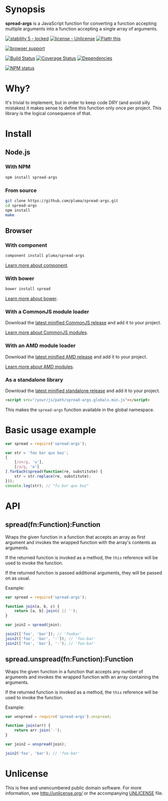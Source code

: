 # Synopsis

**spread-args** is a JavaScript function for converting a function accepting multiple arguments into a function accepting a single array of arguments.

[![stability 5 - locked](http://b.repl.ca/v1/stability-5_--_locked-blue.png)](http://nodejs.org/api/documentation.html#documentation_stability_index) [![license - Unlicense](http://b.repl.ca/v1/license-Unlicense-lightgrey.png)](http://unlicense.org/) [![Flattr this](https://api.flattr.com/button/flattr-badge-large.png)](https://flattr.com/submit/auto?user_id=pluma&url=https://github.com/pluma/spread-args)

[![browser support](https://ci.testling.com/pluma/spread-args.png)](https://ci.testling.com/pluma/spread-args)

[![Build Status](https://travis-ci.org/pluma/spread-args.png?branch=master)](https://travis-ci.org/pluma/spread-args) [![Coverage Status](https://coveralls.io/repos/pluma/spread-args/badge.png?branch=master)](https://coveralls.io/r/pluma/spread-args?branch=master) [![Dependencies](https://david-dm.org/pluma/spread-args.png?theme=shields.io)](https://david-dm.org/pluma/spread-args)

[![NPM status](https://nodei.co/npm/spread-args.png?compact=true)](https://npmjs.org/package/spread-args)

# Why?

It's trivial to implement, but in order to keep code DRY (and avoid silly mistakes) it makes sense to define this function only once per project. This library is the logical consequence of that.

# Install

## Node.js

### With NPM

```sh
npm install spread-args
```

### From source

```sh
git clone https://github.com/pluma/spread-args.git
cd spread-args
npm install
make
```

## Browser

### With component

```sh
component install pluma/spread-args
```

[Learn more about component](https://github.com/component/component).

### With bower

```sh
bower install spread
```

[Learn more about bower](https://github.com/twitter/bower).

### With a CommonJS module loader

Download the [latest minified CommonJS release](https://raw.github.com/pluma/spread-args/master/dist/spread-args.min.js) and add it to your project.

[Learn more about CommonJS modules](http://wiki.commonjs.org/wiki/Modules/1.1).

### With an AMD module loader

Download the [latest minified AMD release](https://raw.github.com/pluma/spread-args/master/dist/spread-args.amd.min.js) and add it to your project.

[Learn more about AMD modules](http://requirejs.org/docs/whyamd.html).

### As a standalone library

Download the [latest minified standalone release](https://raw.github.com/pluma/spread-args/master/dist/spread-args.globals.min.js) and add it to your project.

```html
<script src="/your/js/path/spread-args.globals.min.js"></script>
```

This makes the `spread-args` function available in the global namespace.

# Basic usage example

```javascript
var spread = require('spread-args');

var str = 'foo bar qux baz';
[
    [/o+/g, 'u'],
    [/a/g, 'o']
].forEach(spread(function(re, substitute) {
    str = str.replace(re, substitute);
}));
console.log(str); // "fu bor qux boz"
```

# API

## spread(fn:Function):Function

Wraps the given function in a function that accepts an array as first argument and invokes the wrapped function with the array's contents as arguments.

If the returned function is invoked as a method, the `this` reference will be used to invoke the function.

If the returned function is passed additional arguments, they will be passed on as usual.

Example:

```javascript
var spread = require('spread-args');

function join(a, b, c) {
    return [a, b].join(c || '');
}

var join2 = spread(join);

join2(['foo', 'bar']); // 'foobar'
join2(['foo', 'bar', '-']); // 'foo-bar'
join2(['foo', 'bar'], '-'); // 'foo-bar'
```

## spread.unspread(fn:Function):Function

Wraps the given function in a function that accepts any number of arguments and invokes the wrapped function with an array containing the arguments.

If the returned function is invoked as a method, the `this` reference will be used to invoke the function.

Example:

```javascript
var unspread = require('spread-args').unspread;

function join(arr) {
    return arr.join('-');
}

var join2 = unspread(join);

join2('foo', 'bar'); // 'foo-bar'
```

# Unlicense

This is free and unencumbered public domain software. For more information, see http://unlicense.org/ or the accompanying [UNLICENSE](https://github.com/pluma/spread-args/blob/master/UNLICENSE) file.